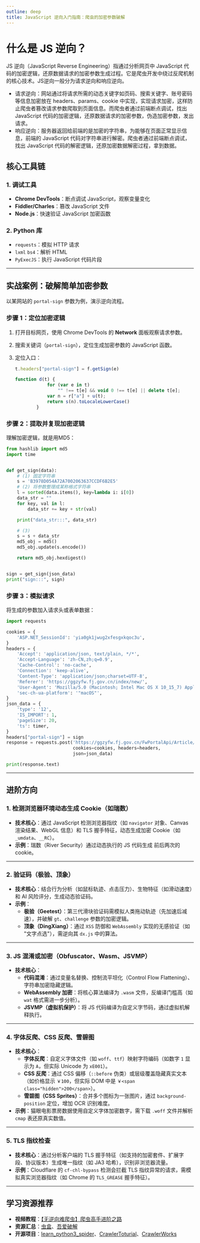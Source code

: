 ```yaml
---
outline: deep
title: JavaScript 逆向入门指南：爬虫的加密参数破解
---
```


# 什么是 JS 逆向？

JS 逆向（JavaScript Reverse Engineering）指通过分析网页中 JavaScript 代码的加密逻辑，还原数据请求的加密参数生成过程。它是爬虫开发中绕过反爬机制的核心技术。JS逆向一般分为请求逆向和响应逆向。

- 请求逆向：网站通过将请求所需的动态关键字如页码、搜索关键字、账号密码等信息加密放在 headers、params、cookie 中实现，实现请求加密，这样防止爬虫者篡改请求参数爬取到页面信息。而爬虫者通过前端断点调试，找出 JavaScript 代码的加密逻辑，还原数据请求的加密参数，伪造加密参数，发出请求。
- 响应逆向：服务器返回给前端的是加密的字符串，为能够在页面正常显示信息，前端的 JavaScript 代码对字符串进行解密。爬虫者通过前端断点调试，找出 JavaScript 代码的解密逻辑，还原加密数据解密过程，拿到数据。

## 核心工具链

### 1. **调试工具**

- **Chrome DevTools**：断点调试 JavaScript，观察变量变化
- **Fiddler/Charles**：篡改 JavaScript 文件
- **Node.js**：快速验证 JavaScript 加密函数

### 2. **Python 库**

- `requests`：模拟 HTTP 请求
- `lxml` `bs4`：解析 HTML
- `PyExecJS`：执行 JavaScript 代码片段

---

## 实战案例：破解简单加密参数

以某网站的 `portal-sign` 参数为例，演示逆向流程。

### 步骤 1：定位加密逻辑

1. 打开目标网页，使用 Chrome DevTools 的 **Network** 面板观察请求参数。

2. 搜索关键词（`portal-sign`），定位生成加密参数的 JavaScript 函数。

3. 定位入口：

   ```js
   t.headers["portal-sign"] = f.getSign(e)
   ```

   ```js
   function d(t) {
               for (var e in t)
                   "" !== t[e] && void 0 !== t[e] || delete t[e];
               var n = r["a"] + u(t);
               return s(n).toLocaleLowerCase()
           }
   ```

### 步骤 2：提取并复现加密逻辑

理解加密逻辑，就是用MD5：

```python
from hashlib import md5
import time


def get_sign(data):
    # (1) 固定字符串
    s = 'B3978D054A72A7002063637CCDF6B2E5'
    # (2) 将参数整理成某称格式字符串
    l = sorted(data.items(), key=lambda i: i[0])
    data_str = ""
    for key, val in l:
        data_str += key + str(val)

    print("data_str:::", data_str)

    # (3)
    s = s + data_str
    md5_obj = md5()
    md5_obj.update(s.encode())

    return md5_obj.hexdigest()


sign = get_sign(json_data)
print("sign:::", sign)
```

### 步骤 3：模拟请求

将生成的参数加入请求头或表单数据：

```python
import requests

cookies = {
    'ASP.NET_SessionId': 'yia0gk1jwug2xfesgxkqoc3u',
}
headers = {
    'Accept': 'application/json, text/plain, */*',
    'Accept-Language': 'zh-CN,zh;q=0.9',
    'Cache-Control': 'no-cache',
    'Connection': 'keep-alive',
    'Content-Type': 'application/json;charset=UTF-8',
    'Referer': 'https://ggzyfw.fj.gov.cn/index/new/',
    'User-Agent': 'Mozilla/5.0 (Macintosh; Intel Mac OS X 10_15_7) AppleWebKit/537.36 (KHTML, like Gecko) Chrome/126.0.0.0 Safari/537.36',
    'sec-ch-ua-platform': '"macOS"',
}
json_data = {
    'type': '12',
    'IS_IMPORT': 1,
    'pageSize': 20,
    'ts': timer,
}
headers["portal-sign"] = sign
response = requests.post('https://ggzyfw.fj.gov.cn/FwPortalApi/Article/PageList', 
                         cookies=cookies, headers=headers,
                         json=json_data)

print(response.text)
```

---

## 进阶方向

### 1. 检测浏览器环境动态生成 Cookie（如瑞数）

- **技术核心**：通过 JavaScript 检测浏览器指纹（如 `navigator` 对象、Canvas 渲染结果、WebGL 信息）和 TLS 握手特征，动态生成加密 Cookie（如 `_umdata`、`__RC`）。  
- **示例**：瑞数（River Security）通过动态执行的 JS 代码生成 前后两次的cookie。

---

### **2. 验证码（极验、顶象）**

- **技术核心**：结合行为分析（如鼠标轨迹、点击压力）、生物特征（如滑动速度）和 AI 风险评分，生成动态验证码。  
- **示例**：  
  - **极验（Geetest）**：第三代滑块验证码需模拟人类拖动轨迹（先加速后减速），并破解 `gt`、`challenge` 参数的加密逻辑。  
  - **顶象（DingXiang）**：通过 `XSS` 防御和 `WebAssembly` 实现的无感验证（如 "文字点选"），需逆向其 `dx.js` 中的算法。

---

### **3. JS 混淆或加密（Obfuscator、Wasm、JSVMP）**

- **技术核心**：  
  - **代码混淆**：通过变量名替换、控制流平坦化（Control Flow Flattening）、字符串加密隐藏逻辑。  
  - **WebAssembly 加密**：将核心算法编译为 `.wasm` 文件，反编译门槛高（如 `wat` 格式需进一步分析）。  
  - **JSVMP（虚拟机保护）**：将 JS 代码编译为自定义字节码，通过虚拟机解释执行。  

---

### **4. 字体反爬、CSS 反爬、雪碧图**

- **技术核心**：  
  - **字体反爬**：自定义字体文件（如 `woff`、`ttf`）映射字符编码（如数字 `1` 显示为 `A`，但实际 Unicode 为 `xE001`）。  
  - **CSS 反爬**：通过 CSS 偏移（`::before` 伪类）或层级覆盖隐藏真实文本（如价格显示 `￥100`，但实际 DOM 中是 `￥<span class="hidden">200</span>`）。  
  - **雪碧图（CSS Sprites）**：合并多个图标为一张图片，通过 `background-position` 定位，增加 OCR 识别难度。  
- **示例**：猫眼电影票房数据使用自定义字体加密数字，需下载 `.woff` 文件并解析 `cmap` 表还原真实数值。

---

### **5. TLS 指纹检查**

- **技术核心**：通过分析客户端的 TLS 握手特征（如支持的加密套件、扩展字段、协议版本）生成唯一指纹（如 JA3 哈希），识别非浏览器流量。  
- **示例**：Cloudflare 的 `cf-chl-bypass` 检测会拦截 TLS 指纹异常的请求，需模拟真实浏览器指纹（如 Chrome 的 `TLS_GREASE` 握手特征）。

---

## 学习资源推荐

- **视频教程**：[【无逆向难爬虫】爬虫高手进阶之路](https://www.bilibili.com/video/BV1TC1jYmEve/?spm_id_from=333.337.search-card.all.click&vd_source=71beaef8d872c2161ac554f70f830f20)
- **资源汇总**：[虫盒](https://spiderbox.cn/)、[吾爱破解](https://www.52pojie.cn/)
- **开源项目**：[learn_python3_spider](https://github.com/wistbean/learn_python3_spider)、[CrawlerToturial](https://github.com/NanmiCoder/CrawlerTutorial)、[CrawlerWorks](https://github.com/CycloneMind/CrawlerWorks) 
